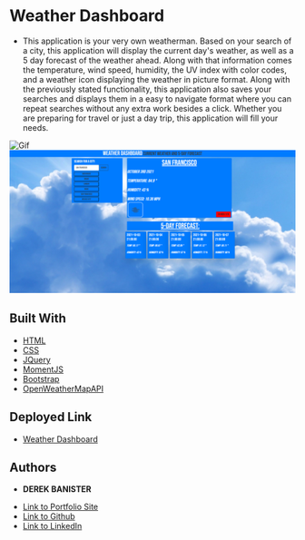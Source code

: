 # Weather Dashboard

* This application is your very own weatherman. Based on your search of a city, this application will display the current day's weather, as well as a 5 day forecast of the weather ahead. Along with that information comes the temperature, wind speed, humidity, the UV index with color codes, and a weather icon displaying the weather in picture format. Along with the previously stated functionality, this application also saves your searches and displays them in a easy to navigate format where you can repeat searches without any extra work besides a click. Whether you are preparing for travel or just a day trip, this application will fill your needs.

![Gif](assets/weathergif.gif) 
![Website Picture](assets/weather1.PNG)

## Built With

* [HTML](https://developer.mozilla.org/en-US/docs/Web/HTML)
* [CSS](https://developer.mozilla.org/en-US/docs/Web/CSS)
* [JQuery](https://jquery.com/)
* [MomentJS](https://momentjs.com/)
* [Bootstrap](https://getbootstrap.com/)
* [OpenWeatherMapAPI](https://openweathermap.org/)

## Deployed Link

* [Weather Dashboard](https://derekbanister.github.io/weather-dashboard/)


## Authors

* **DEREK BANISTER** 

- [Link to Portfolio Site](https://derekbanister.github.io/First-Portfolio/)
- [Link to Github](https://github.com/DerekBanister)
- [Link to LinkedIn](https://www.linkedin.com/in/derek-banister/)
